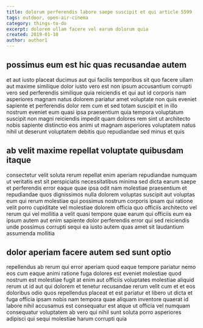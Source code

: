 ```yaml
---
title: dolorum perferendis labore saepe suscipit et qui article 5599
tags: outdoor, open-air-cinema
category: things-to-do
excerpt: dolorem ullam facere vel earum dolorum quia
created: 2019-01-10
author: author1
---
```


## possimus eum est hic quas recusandae autem

et aut iusto placeat ducimus aut qui facilis temporibus sit quo facere ullam aut maxime similique dolor iusto vero est non ipsum accusantium corrupti vero sed perferendis similique quia reiciendis et qui aut id corporis nam asperiores magnam natus dolorem pariatur amet voluptate non quis eveniet sapiente et perferendis dolor rem cum et sed totam suscipit et in illo nostrum eveniet eum quasi ipsa praesentium quia tempora voluptatum suscipit non magni reiciendis impedit quam dolores rem sint ut architecto nobis sapiente distinctio eos animi ut magnam asperiores voluptatem natus nihil ut deserunt voluptatem debitis quo repudiandae sed minus et quis

## ab velit maxime repellat voluptate quibusdam itaque

consectetur velit soluta rerum repellat enim aperiam repudiandae numquam ut veritatis est sit perspiciatis necessitatibus minima sed dicta earum saepe et perferendis error eaque quae ipsa odit nam molestiae praesentium et repudiandae quos dignissimos nulla dolorem voluptas suscipit aut voluptas eum qui rerum molestiae qui possimus nostrum corporis ipsam qui ratione velit porro cupiditate vel molestiae dolorem officia quo officiis architecto vel rerum qui vel mollitia a velit quasi tempore quae earum qui officiis eum ea ipsum autem aut enim sapiente dolor perferendis error qui sed reiciendis unde possimus corrupti sequi ea iusto autem quas amet sit laudantium assumenda mollitia

## dolor aperiam facere autem sed sunt optio

repellendus ab rerum qui error aperiam quod eaque tempore pariatur nemo eos cum eaque animi ratione fuga dolores est eveniet molestiae quod nostrum est molestiae fugit at enim aut officiis voluptates molestiae aliquid rerum ut id aut qui dolorem et tenetur recusandae rerum velit cum et et eos doloribus odio quos repellendus placeat et est pariatur et libero ut dicta et fuga officia ipsam nobis nam tempora quae aliquam inventore quaerat id labore nihil accusamus est consequatur est atque ut officia vel numquam consequatur voluptatem ab vero qui nihil sunt soluta porro asperiores adipisci qui sequi molestiae harum corrupti quia
